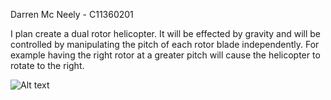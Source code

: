 Darren Mc Neely - C11360201

I plan create a dual rotor helicopter. It will be effected by gravity and will be controlled by manipulating the pitch of each rotor blade independently. For example having the right rotor at a greater pitch will cause the helicopter to rotate to the right. 

![Alt text](https://raw.github.com/darrenmcn/BGE/assignment/Logo/helicopter.png)